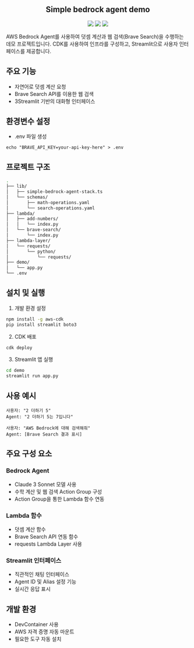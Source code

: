 <h2 align="center">
Simple bedrock agent demo
</h2>

<div align="center">
  <img src="https://img.shields.io/badge/python-v3.12.7-blue.svg"/>
  <img src="https://img.shields.io/badge/boto3-v1.35.91-blue.svg"/>
  <img src="https://img.shields.io/badge/streamlit-v1.41.1-blue.svg"/>
</div>

AWS Bedrock Agent를 사용하여 덧셈 계산과 웹 검색(Brave Search)을 수행하는 데모 프로젝트입니다. CDK를 사용하여 인프라를 구성하고, Streamlit으로 사용자 인터페이스를 제공합니다.

## 주요 기능
- 자연어로 덧셈 계산 요청
- Brave Search API를 이용한 웹 검색
- 3Streamlit 기반의 대화형 인터페이스

## 환경변수 설정

* .env 파일 생성

```shell
echo "BRAVE_API_KEY=your-api-key-here" > .env
```

## 프로젝트 구조
```bash
.
├── lib/
│   ├── simple-bedrock-agent-stack.ts
│   └── schemas/
│       ├── math-operations.yaml
│       └── search-operations.yaml
├── lambda/
│   ├── add-numbers/
│   │   └── index.py
│   └── brave-search/
│       └── index.py
├── lambda-layer/
│   └── requests/
│       └── python/
│           └── requests/
├── demo/
│   └── app.py
└── .env
```

## 설치 및 실행

1. 개발 환경 설정
```bash
npm install -g aws-cdk
pip install streamlit boto3
```

2. CDK 배포
```bash
cdk deploy
```

3. Streamlit 앱 실행
```bash
cd demo
streamlit run app.py
```

## 사용 예시
```
사용자: "2 더하기 5"
Agent: "2 더하기 5는 7입니다"

사용자: "AWS Bedrock에 대해 검색해줘"
Agent: [Brave Search 결과 표시]
```

## 주요 구성 요소

### Bedrock Agent
- Claude 3 Sonnet 모델 사용
- 수학 계산 및 웹 검색 Action Group 구성
- Action Group을 통한 Lambda 함수 연동

### Lambda 함수
- 덧셈 계산 함수
- Brave Search API 연동 함수
- requests Lambda Layer 사용

### Streamlit 인터페이스
- 직관적인 채팅 인터페이스
- Agent ID 및 Alias 설정 기능
- 실시간 응답 표시

## 개발 환경
- DevContainer 사용
- AWS 자격 증명 자동 마운트
- 필요한 도구 자동 설치